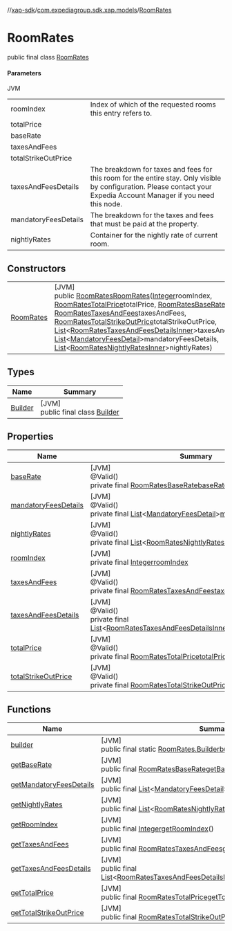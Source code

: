 //[xap-sdk](../../../index.md)/[com.expediagroup.sdk.xap.models](../index.md)/[RoomRates](index.md)

# RoomRates

public final class [RoomRates](index.md)

#### Parameters

JVM

| | |
|---|---|
| roomIndex | Index of which of the requested rooms this entry refers to. |
| totalPrice |
| baseRate |
| taxesAndFees |
| totalStrikeOutPrice |
| taxesAndFeesDetails | The breakdown for taxes and fees for this room for the entire stay.  Only visible by configuration. Please contact your Expedia Account Manager if you need this node. |
| mandatoryFeesDetails | The breakdown for the taxes and fees that must be paid at the property. |
| nightlyRates | Container for the nightly rate of current room. |

## Constructors

| | |
|---|---|
| [RoomRates](-room-rates.md) | [JVM]<br>public [RoomRates](index.md)[RoomRates](-room-rates.md)([Integer](https://docs.oracle.com/javase/8/docs/api/java/lang/Integer.html)roomIndex, [RoomRatesTotalPrice](../-room-rates-total-price/index.md)totalPrice, [RoomRatesBaseRate](../-room-rates-base-rate/index.md)baseRate, [RoomRatesTaxesAndFees](../-room-rates-taxes-and-fees/index.md)taxesAndFees, [RoomRatesTotalStrikeOutPrice](../-room-rates-total-strike-out-price/index.md)totalStrikeOutPrice, [List](https://docs.oracle.com/javase/8/docs/api/java/util/List.html)&lt;[RoomRatesTaxesAndFeesDetailsInner](../-room-rates-taxes-and-fees-details-inner/index.md)&gt;taxesAndFeesDetails, [List](https://docs.oracle.com/javase/8/docs/api/java/util/List.html)&lt;[MandatoryFeesDetail](../-mandatory-fees-detail/index.md)&gt;mandatoryFeesDetails, [List](https://docs.oracle.com/javase/8/docs/api/java/util/List.html)&lt;[RoomRatesNightlyRatesInner](../-room-rates-nightly-rates-inner/index.md)&gt;nightlyRates) |

## Types

| Name | Summary |
|---|---|
| [Builder](-builder/index.md) | [JVM]<br>public final class [Builder](-builder/index.md) |

## Properties

| Name | Summary |
|---|---|
| [baseRate](index.md#-1645257151%2FProperties%2F699445674) | [JVM]<br>@Valid()<br>private final [RoomRatesBaseRate](../-room-rates-base-rate/index.md)[baseRate](index.md#-1645257151%2FProperties%2F699445674) |
| [mandatoryFeesDetails](index.md#-1257711562%2FProperties%2F699445674) | [JVM]<br>@Valid()<br>private final [List](https://docs.oracle.com/javase/8/docs/api/java/util/List.html)&lt;[MandatoryFeesDetail](../-mandatory-fees-detail/index.md)&gt;[mandatoryFeesDetails](index.md#-1257711562%2FProperties%2F699445674) |
| [nightlyRates](index.md#-1780335932%2FProperties%2F699445674) | [JVM]<br>@Valid()<br>private final [List](https://docs.oracle.com/javase/8/docs/api/java/util/List.html)&lt;[RoomRatesNightlyRatesInner](../-room-rates-nightly-rates-inner/index.md)&gt;[nightlyRates](index.md#-1780335932%2FProperties%2F699445674) |
| [roomIndex](index.md#-959440687%2FProperties%2F699445674) | [JVM]<br>private final [Integer](https://docs.oracle.com/javase/8/docs/api/java/lang/Integer.html)[roomIndex](index.md#-959440687%2FProperties%2F699445674) |
| [taxesAndFees](index.md#-681487353%2FProperties%2F699445674) | [JVM]<br>@Valid()<br>private final [RoomRatesTaxesAndFees](../-room-rates-taxes-and-fees/index.md)[taxesAndFees](index.md#-681487353%2FProperties%2F699445674) |
| [taxesAndFeesDetails](index.md#1356442705%2FProperties%2F699445674) | [JVM]<br>@Valid()<br>private final [List](https://docs.oracle.com/javase/8/docs/api/java/util/List.html)&lt;[RoomRatesTaxesAndFeesDetailsInner](../-room-rates-taxes-and-fees-details-inner/index.md)&gt;[taxesAndFeesDetails](index.md#1356442705%2FProperties%2F699445674) |
| [totalPrice](index.md#1357138541%2FProperties%2F699445674) | [JVM]<br>@Valid()<br>private final [RoomRatesTotalPrice](../-room-rates-total-price/index.md)[totalPrice](index.md#1357138541%2FProperties%2F699445674) |
| [totalStrikeOutPrice](index.md#339862583%2FProperties%2F699445674) | [JVM]<br>@Valid()<br>private final [RoomRatesTotalStrikeOutPrice](../-room-rates-total-strike-out-price/index.md)[totalStrikeOutPrice](index.md#339862583%2FProperties%2F699445674) |

## Functions

| Name | Summary |
|---|---|
| [builder](builder.md) | [JVM]<br>public final static [RoomRates.Builder](-builder/index.md)[builder](builder.md)() |
| [getBaseRate](get-base-rate.md) | [JVM]<br>public final [RoomRatesBaseRate](../-room-rates-base-rate/index.md)[getBaseRate](get-base-rate.md)() |
| [getMandatoryFeesDetails](get-mandatory-fees-details.md) | [JVM]<br>public final [List](https://docs.oracle.com/javase/8/docs/api/java/util/List.html)&lt;[MandatoryFeesDetail](../-mandatory-fees-detail/index.md)&gt;[getMandatoryFeesDetails](get-mandatory-fees-details.md)() |
| [getNightlyRates](get-nightly-rates.md) | [JVM]<br>public final [List](https://docs.oracle.com/javase/8/docs/api/java/util/List.html)&lt;[RoomRatesNightlyRatesInner](../-room-rates-nightly-rates-inner/index.md)&gt;[getNightlyRates](get-nightly-rates.md)() |
| [getRoomIndex](get-room-index.md) | [JVM]<br>public final [Integer](https://docs.oracle.com/javase/8/docs/api/java/lang/Integer.html)[getRoomIndex](get-room-index.md)() |
| [getTaxesAndFees](get-taxes-and-fees.md) | [JVM]<br>public final [RoomRatesTaxesAndFees](../-room-rates-taxes-and-fees/index.md)[getTaxesAndFees](get-taxes-and-fees.md)() |
| [getTaxesAndFeesDetails](get-taxes-and-fees-details.md) | [JVM]<br>public final [List](https://docs.oracle.com/javase/8/docs/api/java/util/List.html)&lt;[RoomRatesTaxesAndFeesDetailsInner](../-room-rates-taxes-and-fees-details-inner/index.md)&gt;[getTaxesAndFeesDetails](get-taxes-and-fees-details.md)() |
| [getTotalPrice](get-total-price.md) | [JVM]<br>public final [RoomRatesTotalPrice](../-room-rates-total-price/index.md)[getTotalPrice](get-total-price.md)() |
| [getTotalStrikeOutPrice](get-total-strike-out-price.md) | [JVM]<br>public final [RoomRatesTotalStrikeOutPrice](../-room-rates-total-strike-out-price/index.md)[getTotalStrikeOutPrice](get-total-strike-out-price.md)() |
